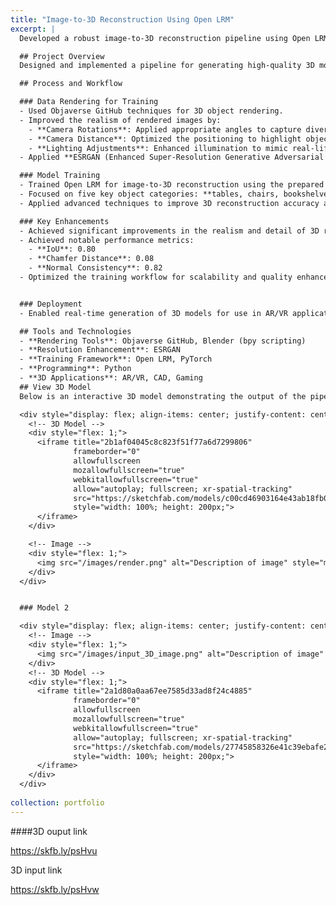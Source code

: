 ```yaml
---
title: "Image-to-3D Reconstruction Using Open LRM"
excerpt: |
  Developed a robust image-to-3D reconstruction pipeline using Open LRM, incorporating advanced data rendering techniques, enhanced image resolution with ESRGAN, and training models for realistic 3D object reconstruction.

  ## Project Overview
  Designed and implemented a pipeline for generating high-quality 3D models from 2D images using Open LRM. The solution involved custom data preparation, realistic rendering, and advanced training techniques.

  ## Process and Workflow

  ### Data Rendering for Training
  - Used Objaverse GitHub techniques for 3D object rendering.
  - Improved the realism of rendered images by:
    - **Camera Rotations**: Applied appropriate angles to capture diverse perspectives.
    - **Camera Distance**: Optimized the positioning to highlight object details.
    - **Lighting Adjustments**: Enhanced illumination to mimic real-life conditions.
  - Applied **ESRGAN (Enhanced Super-Resolution Generative Adversarial Network)** to upscale and refine rendered images, improving visual quality for training.

  ### Model Training
  - Trained Open LRM for image-to-3D reconstruction using the prepared dataset.
  - Focused on five key object categories: **tables, chairs, bookshelves, beds, and sofas**.
  - Applied advanced techniques to improve 3D reconstruction accuracy and visual realism.

  ### Key Enhancements
  - Achieved significant improvements in the realism and detail of 3D reconstructions for furniture and household objects.
  - Achieved notable performance metrics:
    - **IoU**: 0.80  
    - **Chamfer Distance**: 0.08  
    - **Normal Consistency**: 0.82
  - Optimized the training workflow for scalability and quality enhancement.


  ### Deployment
  - Enabled real-time generation of 3D models for use in AR/VR applications, virtual staging, and game design.

  ## Tools and Technologies
  - **Rendering Tools**: Objaverse GitHub, Blender (bpy scripting)
  - **Resolution Enhancement**: ESRGAN
  - **Training Framework**: Open LRM, PyTorch
  - **Programming**: Python
  - **3D Applications**: AR/VR, CAD, Gaming
  ## View 3D Model
  Below is an interactive 3D model demonstrating the output of the pipeline:

  <div style="display: flex; align-items: center; justify-content: center; gap: 20px;">
    <!-- 3D Model -->
    <div style="flex: 1;">
      <iframe title="2b1af04045c8c823f51f77a6d7299806"
              frameborder="0"
              allowfullscreen
              mozallowfullscreen="true"
              webkitallowfullscreen="true"
              allow="autoplay; fullscreen; xr-spatial-tracking"
              src="https://sketchfab.com/models/c00cd46903164e43ab18fb07f194bbf0/embed"
              style="width: 100%; height: 200px;">
      </iframe>
    </div>

    <!-- Image -->
    <div style="flex: 1;">
      <img src="/images/render.png" alt="Description of image" style="max-width: 100%; height: auto; max-height: 200px;">
    </div>
  </div>


  ### Model 2

  <div style="display: flex; align-items: center; justify-content: center; gap: 20px;">
    <!-- Image -->
    <div style="flex: 1;">
      <img src="/images/input_3D_image.png" alt="Description of image" style="max-width: 100%; height: auto; max-height: 200px;">
    </div>
    <!-- 3D Model -->
    <div style="flex: 1;">
      <iframe title="2a1d80a0aa67ee7585d33ad8f24c4885"
              frameborder="0"
              allowfullscreen
              mozallowfullscreen="true"
              webkitallowfullscreen="true"
              allow="autoplay; fullscreen; xr-spatial-tracking"
              src="https://sketchfab.com/models/27745858326e41c39ebafe2e99133cff/embed"
              style="width: 100%; height: 200px;">
      </iframe>
    </div>
  </div>
  
collection: portfolio
---
```



####3D ouput link

https://skfb.ly/psHvu


3D input link

https://skfb.ly/psHvw